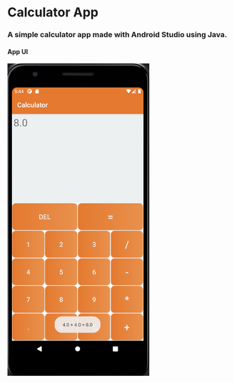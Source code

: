 # Calculator App

### A simple calculator app made with Android Studio using Java.

#### App UI

<img src = "/Screenshot 2021-05-20 at 5.44.20 PM.png"></img>

